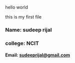 hello world

this is my first file 
### Name: sudeep rijal
### college: NCIT
#### Email: sudeeprijal@gmail.com
